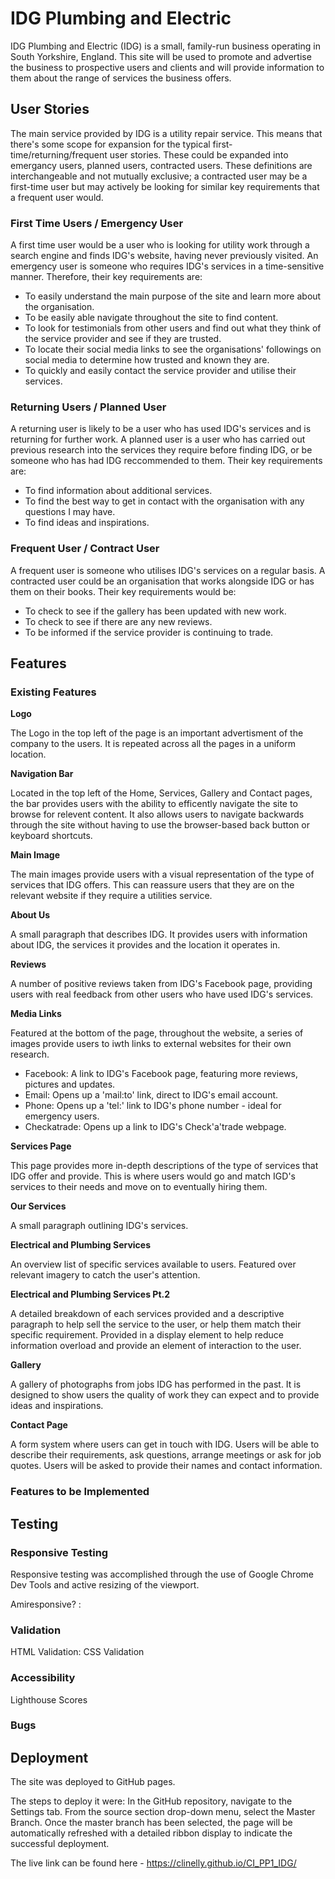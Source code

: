 # IDG Plumbing and Electric

IDG Plumbing and Electric (IDG) is a small, family-run business operating in South Yorkshire, England.
This site will be used to promote and advertise the business to prospective users and clients and will provide information to them about the range of services the business offers.

## User Stories
The main service provided by IDG is a utility repair service. This means that there's some scope for expansion for the typical first-time/returning/frequent user stories. These could be expanded into emergancy users, planned users, contracted users. These definitions are interchangeable and not mutually exclusive; a contracted user may be a first-time user but may actively be looking for similar key requirements that a frequent user would.

### First Time Users / Emergency User

A first time user would be a user who is looking for utility work through a search engine and finds IDG's website, having never previously visited. An emergency user is someone who requires IDG's services in a time-sensitive manner. Therefore, their key requirements are:

* To easily understand the main purpose of the site and learn more about the organisation.
* To be easily able navigate throughout the site to find content.
* To look for testimonials from other users and find out what they think of the service provider and see if they are trusted. 
* To locate their social media links to see the organisations' followings on social media to determine how trusted and known they are.
* To quickly and easily contact the service provider and utilise their services.

### Returning Users / Planned User

A returning user is likely to be a user who has used IDG's services and is returning for further work. A planned user is a user who has carried out previous research into the services they require before finding IDG, or be someone who has had IDG reccommended to them. Their key requirements are:
* To find information about additional services.
* To find the best way to get in contact with the organisation with any questions I may have.
* To find ideas and inspirations.

### Frequent User / Contract User

A frequent user is someone who utilises IDG's services on a regular basis. A contracted user could be an organisation that works alongside IDG or has them on their books. Their key requirements would be:
* To check to see if the gallery has been updated with new work.
* To check to see if there are any new reviews.
* To be informed if the service provider is continuing to trade.

## Features

### Existing Features

**Logo**

The Logo in the top left of the page is an important advertisment of the company to the users. It is repeated across all the pages in a uniform location.

**Navigation Bar**

Located in the top left of the Home, Services, Gallery and Contact pages, the bar provides users with the ability to efficently navigate the site to browse for relevent content. It also allows users to navigate backwards through the site without having to use the browser-based back button or keyboard shortcuts.

**Main Image**

The main images provide users with a visual representation of the type of services that IDG offers. This can reassure users that they are on the relevant website if they require a utilities service.

**About Us**

A small paragraph that describes IDG. It provides users with information about IDG, the services it provides and the location it operates in.

**Reviews**

A number of positive reviews taken from IDG's Facebook page, providing users with real feedback from other users who have used IDG's services.

**Media Links**

Featured at the bottom of the page, throughout the website, a series of images provide users to iwth links to external websites for their own research.
 * Facebook: A link to IDG's Facebook page, featuring more reviews, pictures and updates.
 * Email: Opens up a 'mail:to' link, direct to IDG's email account.
 * Phone: Opens up a 'tel:' link to IDG's phone number - ideal for emergency users.
 * Checkatrade: Opens up a link to IDG's Check'a'trade webpage.

**Services Page**

 This page provides more in-depth descriptions of the type of services that IDG offer and provide. This is where users would go and match IGD's services to their needs and move on to eventually hiring them.

**Our Services**

 A small paragraph outlining IDG's services.

**Electrical and Plumbing Services**

 An overview list of specific services available to users. Featured over relevant imagery to catch the user's attention.

**Electrical and Plumbing Services Pt.2**

 A detailed breakdown of each services provided and a descriptive paragraph to help sell the service to the user, or help them match their specific requirement.
 Provided in a display element to help reduce information overload and provide an element of interaction to the user.

**Gallery**

 A gallery of photographs from jobs IDG has performed in the past. It is designed to show users the quality of work they can expect and to provide ideas and inspirations.

**Contact Page**

 A form system where users can get in touch with IDG. Users will be able to describe their requirements, ask questions, arrange meetings or ask for job quotes.
 Users will be asked to provide their names and contact information.

### Features to be Implemented

## Testing

### Responsive Testing 

Responsive testing was accomplished through the use of Google Chrome Dev Tools and active resizing of the viewport.

Amiresponsive? :

### Validation
 
HTML Validation:
CSS Validation

### Accessibility
 
Lighthouse Scores

### Bugs

## Deployment

The site was deployed to GitHub pages. 

The steps to deploy it were:
In the GitHub repository, navigate to the Settings tab.
From the source section drop-down menu, select the Master Branch.
Once the master branch has been selected, the page will be automatically refreshed with a detailed ribbon display to indicate the successful deployment.

The live link can be found here - https://clinelly.github.io/CI_PP1_IDG/